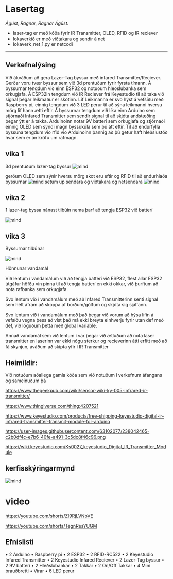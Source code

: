 # Lasertag
_Ágúst, Ragnar, Ragnar Ágúst._

- laser-tag er með kóða fyrir IR Transmitter, OLED, RFID og IR reciever
- lokaverkið er með viðtakara og sendir á net
- lokaverk_net_1.py er netcodi

---

<h2>Verkefnalýsing</h2>

Við ákváðum að gera Lazer-Tag byssur með infared Transmitter/Reciever. Gerðar voru tvær byssur sem við 3d prentuðum fyrir fyrsta tímann. Á byssurnar tengdum við einn ESP32 og notuðum hleðslubanka sem orkugjafa. Á ESP32in tengdum við IR Reciever frá Keyestudio til að taka við signal þegar leikmaður er skotinn. Líf Leikmanna er svo hýst á vefsíðu með Raspberry pi, einnig tengdum við 3 LED perur til að sýna leikmanni hversu mörg líf hann ætti eftir. Á byssurnar tengdum við líka einn Arduino sem stjórnaði Infared Transmitter sem sendir signal til að skjóta andstæðing þegar ýtt er á takka. Arduinoinn notar 9V batterí sem orkugjafa og stjórnaði einnig OLED sem sýndi magn byssukúla sem þú átt eftir. Til að endurfylla byssuna tengdum við rfid við Arduinoinn þannig að þú getur haft hleðslustöð hvar sem er án kröfu um rafmagn.






<h2>vika 1</h2>

3d prentuðum lazer-tag byssur
![mind](https://user-images.githubusercontent.com/63102077/235329521-c8433173-eeb9-4f13-9ffa-13eac5214758.jpg)


gerðum OLED sem sýnir hversu mörg skot eru eftir og RFID til að endurhlaða byssurnar
![mind](https://user-images.githubusercontent.com/63102077/235330336-ba438d47-d745-4091-befb-068961b51f2d.jpg)
setum up sendara og viðtakara og netsendara
![mind](https://user-images.githubusercontent.com/63102077/235330340-b18242d6-cde4-4053-9676-e37b72d659a6.jpg)

<h2>vika 2</h2>
1 lazer-tag byssa nánast tilbúin nema þarf að tengja ESP32 við batterí 

![mind](https://user-images.githubusercontent.com/63102077/236629069-d13901eb-bc03-47a6-975d-a007f177931a.jpg)



<h2>vika 3</h2>
Byssurnar tilbúnar


![mind](https://github-production-user-asset-6210df.s3.amazonaws.com/63102077/238032265-aa68c90f-3246-4edb-bfa5-1d1023860ebb.jpg)





Hönnunar vandamál

Við lentum í vandamálum við að tengja batterí við ESP32, flest allar ESP32 útgáfur höfðu vin pinna til að tengja batterí en ekki okkar, við þurftum að nota rafbanka sem orkugjafa.

Svo lentum við í vandamálum með að Infared Transmitterinn senti signal sem hélt áfram að skoppa af borðum/gólfum og skjóta sig sjálfann.

Svo lentum við í vandamálum með það þegar við vorum að hýsa lífin á vefsíðu vegna þess að víst það má ekki breyta einhverju fyrir utan def með def, við löguðum þetta með global variable.

Annað vandamál sem við lentum í var þegar við ætluðum að nota laser transmitter en laserinn var ekki nógu sterkur og recieverinn átti erfitt með að fá skynjun, áváðum að skipta yfir í IR Transmitter


<h2>Heimildir:</h2>

Við notuðum aðallega gamla kóða sem við notuðum í verkefnum áfangans og sameinuðum þá

https://www.thegeekpub.com/wiki/sensor-wiki-ky-005-infrared-ir-transmitter/

https://www.thingiverse.com/thing:4207521

https://www.keyestudio.com/products/free-shipping-keyestudio-digital-ir-infrared-transmitter-transmit-module-for-arduino


https://user-images.githubusercontent.com/63102077/238042465-c2b0df4c-e7b6-40fe-a491-3c5dc8f46c96.png

https://wiki.keyestudio.com/Ks0027_keyestudio_Digital_IR_Transmitter_Module

<h2>kerfisskýringarmynd</h2>

![mind](https://user-images.githubusercontent.com/63102077/238042465-c2b0df4c-e7b6-40fe-a491-3c5dc8f46c96.png)



<h1>video</h1>



https://youtube.com/shorts/ZI9RjLVNbVE

https://youtube.com/shorts/TegnResYUGM

<h2>Efnislisti</h2>

•    2 Arduino
•    Raspberry pi
•    2 ESP32
•    2 RFID-RC522
•    2 Keyestudio Infared Transmitter
•    2 Keyestudio Infared Reciever
•    2 Lazer-Tag byssur
•    2 9V batterí
•    2 Hleðslubankar
•    2 Takkar
•    2 On/Off Takkar
•    4 Mini brauðbretti
•    Vírar
•    6 LED perur 




